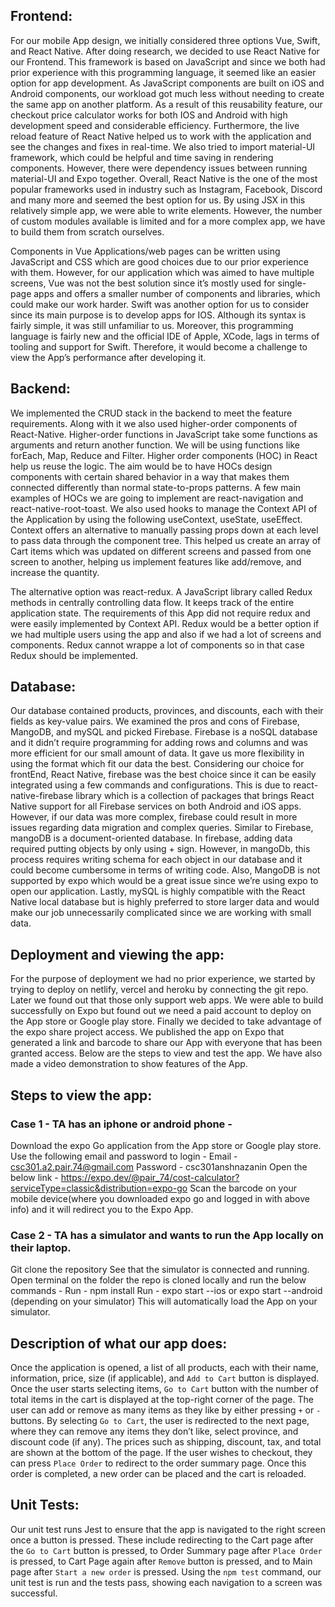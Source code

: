 ## Frontend: 

For our mobile App design, we initially considered three options Vue, Swift, and React Native. After doing research, we decided to use React Native for our Frontend.
This framework is based on JavaScript and since we both had prior experience with this programming language, it seemed like an easier option for app development. As JavaScript components are built on iOS and Android components, our workload got much less without needing to create the same app on another platform. As a result of this reusability feature, our checkout price calculator works for both IOS and Android with high development speed and considerable efficiency. Furthermore, the live reload feature of React Native helped us to work with the application and see the changes and fixes in real-time. We also tried to import material-UI framework, which could be helpful and time saving in rendering components. However, there were dependency issues between running material-UI and Expo together. Overall, React Native is the one of the most popular frameworks used in industry such as Instagram, Facebook, Discord and many more and seemed the best option for us.
By using JSX in this relatively simple app, we were able to write elements. However, the number of custom modules available is limited and for a more complex app, we have to build them from scratch ourselves.

Components in Vue Applications/web pages can be written using JavaScript and CSS which are good choices due to our prior experience with them. However, for our application which was aimed to have multiple screens, Vue was not the best solution since it’s mostly used for single-page apps and offers a smaller number of components and libraries, which could make our work harder.
Swift was another option for us to consider since its main purpose is to develop apps for IOS. Although its syntax is fairly simple, it was still unfamiliar to us. Moreover, this programming language is fairly new and the official IDE of Apple, XCode, lags in terms of tooling and support for Swift. Therefore, it would become a challenge to view the App’s performance after developing it.  


## Backend:

We implemented the CRUD stack in the backend to meet the feature requirements. Along with it we also used higher-order components of React-Native. Higher-order functions in JavaScript take some functions as arguments and return another function. We will be using functions like forEach, Map, Reduce and Filter. Higher order components (HOC) in React help us reuse the logic. The aim would be to have HOCs design components with certain shared behavior in a way that makes them connected differently than normal state-to-props patterns. A few main examples of HOCs we are going to implement are react-navigation and react-native-root-toast. We also used hooks to manage the Context API of the Application by using the following useContext, useState, useEffect. Context offers an alternative to manually passing props down at each level to pass data through the component tree. This helped us create an array of Cart items which was updated on different screens and passed from one screen to another, helping us implement features like add/remove, and increase the quantity. 

The alternative option was react-redux. A JavaScript library called Redux methods in centrally controlling data flow. It keeps track of the entire application state. The requirements of this App did not require redux and were easily implemented by Context API. Redux would be a better option if we had multiple users using the app and also if we had a lot of screens and components. Redux cannot wrappe a lot of components so in that case Redux should be implemented.

## Database:

Our database contained products, provinces, and discounts, each with their fields as key-value pairs. We examined the pros and cons of Firebase, MangoDB, and mySQL and picked Firebase.
Firebase is a noSQL database and it didn’t require programming for adding rows and columns and was more efficient for our small amount of data. It gave us more flexibility in using the format which fit our data the best. Considering our choice for frontEnd, React Native, firebase was the best choice since it can be easily integrated using a few commands and configurations. ​​This is due to react-native-firebase library which is a collection of packages that brings React Native support for all Firebase services on both Android and iOS apps. However, if our data was more complex, firebase could result in more issues regarding data migration and complex queries.
Similar to Firebase, mangoDB is a document-oriented database. In firebase, adding data required putting objects by only using + sign. However, in mangoDb, this process requires writing schema for each object in our database and it could become cumbersome in terms of writing code. Also, MangoDB is not supported by expo which would be a great issue since we’re using expo to open our application.
Lastly, mySQL is highly compatible with the React Native local database but is highly preferred to store larger data and would make our job unnecessarily complicated since we are working with small data. 


## Deployment and viewing the app: 

For the purpose of deployment we had no prior experience, we started by trying to deploy on netlify, vercel and heroku by connecting the git repo. Later we found out that those only support web apps. We were able to build successfully on Expo but found out we need a paid account to deploy on the App store or Google play store. Finally we decided to take advantage of the expo share project access. We published the app on Expo that generated a link and barcode to share our App with everyone that has been granted access. Below are the  steps to view and test the app. We have also made a video demonstration to show features of the App.

## Steps to view the app:

### Case 1 - TA has an iphone or android phone -
Download the expo Go application from the App store or Google play store.
Use the following email and password to login - 
		Email - csc301.a2.pair.74@gmail.com
		Password - csc301anshnazanin
Open the below link - 
https://expo.dev/@pair_74/cost-calculator?serviceType=classic&distribution=expo-go 
Scan the barcode on your mobile device(where you downloaded expo go and logged in with above info) and it will redirect you to the Expo App.

### Case 2 - TA has a simulator and wants to run the App locally on their laptop.
Git clone the repository
See that the simulator is connected and running.
Open terminal on the folder the repo is cloned locally and run the below commands -
Run - npm install
Run - expo start --ios or  expo start --android (depending on your simulator)
This will automatically load the App on your simulator.


## Description of what our app does:

Once the application is opened, a list of all products, each with their name, information, price, size (if applicable), and  `Add to Cart` button is displayed. Once the user starts selecting items, `Go to Cart` button with the number of total items in the cart is displayed at the top-right corner of the page. The user can add or remove as many items as they like by either pressing `+` or `-` buttons. By selecting `Go to Cart`, the user is redirected to the next page, where they can remove any items they don’t like, select province, and discount code (if any). The prices such as shipping, discount, tax, and total are shown at the bottom of the page. If the user wishes to checkout, they can press `Place Order` to redirect to the order summary page. Once this order is completed, a new order can be placed and the cart is reloaded.

## Unit Tests:
Our unit test runs Jest to ensure that the app is navigated to the right screen once a button is pressed. These include redirecting to the Cart page after the  `Go to Cart` button is pressed, to Order Summary page after `Place Order` is pressed, to Cart Page again after `Remove` button is pressed, and to Main page after `Start a new order` is pressed. Using the `npm test` command, our unit test is run and the tests pass, showing each navigation to a screen was successful.
